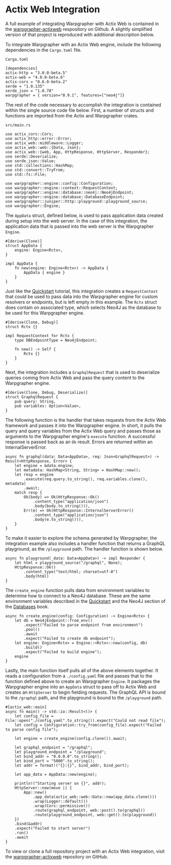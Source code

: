 # Actix Web Integration

A full example of integrating Warpgrapher with Actix Web is contained in the [warpgrapher-actixweb](https://github.com/warpforge/warpgrapher-actixweb) respository on Github. A slightly simplified version of that project is reproduced with additional description below.

To integrate Warpgrapher with an Actix Web engine, include the following dependencies in the `Cargo.toml` file.

`Cargo.toml`

```
[dependencies]
actix-http = "3.0.0-beta.5"
actix-web = "4.0.0-beta.6"
actix-cors = "0.6.0-beta.2"
serde = "1.0.135"
serde_json = "1.0.78"
warpgrapher = { version="0.9.1", features=["neo4j"]}
```

The rest of the code necessary to accomplish the integration is contained within the single source code file below. First, a number of structs and functions are imported from the Actix and Warpgrapher crates.

`src/main.rs`

```
use actix_cors::Cors;
use actix_http::error::Error;
use actix_web::middleware::Logger;
use actix_web::web::{Data, Json};
use actix_web::{web, App, HttpResponse, HttpServer, Responder};
use serde::Deserialize;
use serde_json::Value;
use std::collections::HashMap;
use std::convert::TryFrom;
use std::fs::File;

use warpgrapher::engine::config::Configuration;
use warpgrapher::engine::context::RequestContext;
use warpgrapher::engine::database::neo4j::Neo4jEndpoint;
use warpgrapher::engine::database::DatabaseEndpoint;
use warpgrapher::juniper::http::playground::playground_source;
use warpgrapher::Engine;
```

The `AppData` struct, defined below, is used to pass application data created during setup into the web server. In the case of this integration, the application data that is passed into the web server is the Warpgrapher `Engine`.


```
#[derive(Clone)]
struct AppData {
    engine: Engine<Rctx>,
}

impl AppData {
    fn new(engine: Engine<Rctx>) -> AppData {
        AppData { engine }
    }
}
```

Just like the [Quickstart](../warpgrapher/quickstart.html) tutorial, this integration creates a `RequestContext` that could be used to pass data into the Warpgrapher engine for custom resolvers or endpoints, but is left empty in this example. The `Rctx` struct does contain on associated type, which selects Neo4J as the database to be used for this Warpgrapher engine.

```
#[derive(Clone, Debug)]
struct Rctx {}

impl RequestContext for Rctx {
    type DBEndpointType = Neo4jEndpoint;

    fn new() -> Self {
        Rctx {}
    }
}
```

Next, the integration includes a `GraphqlRequest` that is used to deserialize queries coming from Actix Web and pass the query content to the Warpgrapher engine.

```
#[derive(Clone, Debug, Deserialize)]
struct GraphqlRequest {
    pub query: String,
    pub variables: Option<Value>,
}
```

The following function is the handler that takes requests from the Actix Web framework and passes it into the Warpgrapher engine. In short, it pulls the query and query variables from the Actix Web query and passes those as arguments to the Warpgrapher engine's `execute` function. A successful response is passed back as an `Ok` result. Errors are returned within an InternalServerError.

```
async fn graphql(data: Data<AppData>, req: Json<GraphqlRequest>) -> Result<HttpResponse, Error> {
    let engine = &data.engine;
    let metadata: HashMap<String, String> = HashMap::new();
    let resp = engine
        .execute(req.query.to_string(), req.variables.clone(), metadata)
        .await;
    match resp {
        Ok(body) => Ok(HttpResponse::Ok()
            .content_type("application/json")
            .body(body.to_string())),
        Err(e) => Ok(HttpResponse::InternalServerError()
            .content_type("application/json")
            .body(e.to_string())),
    }
}
```

To make it easier to explore the schema generated by Warpgrapher, the integration example also includes a handler function that returns a GraphQL playground, as the `/playground` path. The handler function is shown below.

```
async fn playground(_data: Data<AppData>) -> impl Responder {
    let html = playground_source("/graphql", None);
    HttpResponse::Ok()
        .content_type("text/html; charset=utf-8")
        .body(html)
}
```

The `create_engine` function pulls data from environment variables to determine how to connect to a Neo4J database. These are the same environment variables described in the [Quickstart](../warpgrapher/quickstart.html) and the Neo4J section of the [Databases](../configuration/databases.html) book.

```
async fn create_engine(config: Configuration) -> Engine<Rctx> {
    let db = Neo4jEndpoint::from_env()
        .expect("Failed to parse endpoint from environment")
        .pool()
        .await
        .expect("Failed to create db endpoint");
    let engine: Engine<Rctx> = Engine::<Rctx>::new(config, db)
        .build()
        .expect("Failed to build engine");
    engine
}
```

Lastly, the main function itself pulls all of the above elements together. It reads a configuration from a `./config.yaml` file and passes that to the function defined above to create an Warpgrapher `Engine`. It packages the Warpgrapher engine into an `AppData` struct to pass off to Actix Web and creates an `HttpServer` to begin fielding requests. The GraphQL API is bound to the `/graphql` path, and the playground is bound to the `/playground` path.

```
#[actix_web::main]
async fn main() -> std::io::Result<()> {
    let config_file = File::open("./config.yaml".to_string()).expect("Could not read file");
    let config = Configuration::try_from(config_file).expect("Failed to parse config file");

    let engine = create_engine(config.clone()).await;

    let graphql_endpoint = "/graphql";
    let playground_endpoint = "/playground";
    let bind_addr = "0.0.0.0".to_string();
    let bind_port = "5000".to_string();
    let addr = format!("{}:{}", bind_addr, bind_port);

    let app_data = AppData::new(engine);

    println!("Starting server on {}", addr);
    HttpServer::new(move || {
        App::new()
            .app_data(actix_web::web::Data::new(app_data.clone()))
            .wrap(Logger::default())
            .wrap(Cors::permissive())
            .route(graphql_endpoint, web::post().to(graphql))
            .route(playground_endpoint, web::get().to(playground))
    })
    .bind(&addr)
    .expect("Failed to start server")
    .run()
    .await
}
```

To view or clone a full repository project with an Actix Web integration, visit the [warpgrapher-actixweb](https://github.com/warpforge/warpgrapher-actixweb) repository on GitHub.
